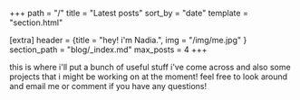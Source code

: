 +++
path = "/"
title = "Latest posts"
sort_by = "date"
template = "section.html"

[extra]
header = {title = "hey! i'm Nadia.", img = "/img/me.jpg" }
section_path = "blog/_index.md"
max_posts = 4
+++

this is where i'll put a bunch of useful stuff i've come across and also some projects that i might be working on at the moment! feel free to look around and email me or comment if you have any questions!
